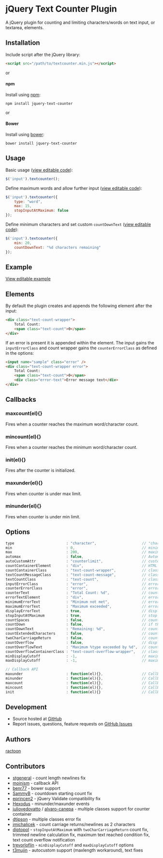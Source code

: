 # jQuery Text Counter Plugin

A jQuery plugin for counting and limiting characters/words on text input, or textarea, elements.

## Installation

Include script after the jQuery library:

```html
<script src="/path/to/textcounter.min.js"></script>
```

or

#### npm

Install using [npm](https://www.npmjs.com/):

```
npm install jquery-text-counter
```

or

#### Bower

Install using [bower](http://bower.io/):

```
bower install jquery-text-counter
```

## Usage

Basic usage ([view editable code](http://jsfiddle.net/ractoon/p7x72La3/)):

```javascript
$('input').textcounter();
```

Define maximum words and allow further input ([view editable code](https://jsfiddle.net/ractoon/n4ufjo3b/)):

```javascript
$('input').textcounter({
	type: "word",
	max: 15,
	stopInputAtMaximum: false
});
```

Define minimum characters and set custom `countDownText` ([view editable code](https://jsfiddle.net/ractoon/jx8awxbb/)):

```javascript
$('input').textcounter({
	min: 20,
	countDownText: "%d characters remaining"
});
```

## Example

[View editable example](http://jsfiddle.net/ractoon/1xkuyp46/)

## Elements

By default the plugin creates and appends the following element after the input:

```html
<div class="text-count-wrapper">
	Total Count:
	<span class="text-count">0</span>
</div>
```

If an error is present it is appended within the element. The input gains the `inputErrorClass` and count wrapper gains the `counterErrorClass` as defined in the options:

```html
<input name="sample" class="error" />
<div class="text-count-wrapper error">
	Total Count:
	<span class="text-count">0</span>
	<div class="error-text">Error message text</div>
</div>
```

## Callbacks

### maxcount(el){}

Fires when a counter reaches the maximum word/character count.

### mincount(el){}

Fires when a counter reaches the minimum word/character count.

### init(el){}

Fires after the counter is initialized.

### maxunder(el){}

Fires when counter is under max limit.

### minunder(el){}

Fires when counter is under min limit.


## Options

```javascript
type                        : "character",                     // "character" or "word"
min                         : 0,                               // minimum number of characters/words
max                         : 200,                             // maximum number of characters/words, -1 for unlimited, 'auto' to use maxlength attribute, , 'autocustom' to use a custom attribute for the length (must set "autoCustomAttr")
automax                     : false,                           // Automatic reload max from max attribute
autoCustomAttr              : "counterlimit",                  // custom attribute name with the counter limit if the max is 'autocustom'
countContainerElement       : "div",                           // HTML element to wrap the text count in
countContainerClass         : "text-count-wrapper",            // class applied to the countContainerElement
textCountMessageClass       : "text-count-message",            // class applied to the counter message
textCountClass              : "text-count",                    // class applied to the counter length (the count number)
inputErrorClass             : "error",                         // error class appended to the input element if error occurs
counterErrorClass           : "error",                         // error class appended to the countContainerElement if error occurs
counterText                 : "Total Count: %d",               // counter text
errorTextElement            : "div",                           // error text element
minimumErrorText            : "Minimum not met",               // error message for minimum not met,
maximumErrorText            : "Maximum exceeded",              // error message for maximum range exceeded,
displayErrorText            : true,                            // display error text messages for minimum/maximum values
stopInputAtMaximum          : true,                            // stop further text input if maximum reached
countSpaces                 : false,                           // count spaces as character (only for "character" type)
countDown                   : false,                           // if the counter should deduct from maximum characters/words rather than counting up
countDownText               : "Remaining: %d",                 // count down text
countExtendedCharacters     : false,                           // count extended UTF-8 characters as 2 bytes (such as Chinese characters)
twoCharCarriageReturn       : false,                           // count carriage returns/newlines as 2 characters
countOverflow               : false,                           // display text overflow element
countOverflowText           : "Maximum %type exceeded by %d",  // count overflow text
countOverflowContainerClass : "text-count-overflow-wrapper",   // class applied to the count overflow wrapper
minDisplayCutoff            : -1,                              // maximum number of characters/words above the minimum to display a count
maxDisplayCutoff            : -1,                              // maximum number of characters/words below the maximum to display a count

// Callback API
maxunder                    : function(el){},                  // Callback: function(element) - Fires when counter is under max limit
minunder                    : function(el){},                  // Callback: function(element) - Fires when counter is under min limit
maxcount                    : function(el){},                  // Callback: function(element) - Fires when the counter hits the maximum word/character count
mincount                    : function(el){},                  // Callback: function(element) - Fires when the counter hits the minimum word/character count
init                        : function(el){}                   // Callback: function(element) - Fires after the counter is initially setup
```

## Development

- Source hosted at [GitHub](https://github.com/ractoon/jQuery-Text-Counter)
- Report issues, questions, feature requests on [GitHub Issues](https://github.com/ractoon/jQuery-Text-Counter/issues)


## Authors

[ractoon](http://www.ractoon.com)


## Contributors

- [stgeneral](https://github.com/stgeneral) - count length newlines fix
- [moinism](https://github.com/moinism) - callback API
- [benr77](https://github.com/benr77) - bower support
- [SammyB](https://github.com/SammyB) - countdown starting count fix
- [eprincen2](https://github.com/eprincen2) - jQuery Validate compatibility fix
- [Hexodus](https://github.com/Hexodus) - minunder/maxunder events
- [juliovedovatto](https://github.com/juliovedovatto) / [alvaro-canepa](https://github.com/alvaro-canepa) - multiple classes support for counter container
- [dtipson](https://github.com/dtipson) - multiple classes error fix
- [jmichalicek](https://github.com/jmichalicek) - count carriage returns/newlines as 2 characters
- [diptopol](https://github.com/diptopol) - `stopInputAtMaximum` with `twoCharCarriageReturn` count fix, trimmed newline calculation fix, maximum text reached condition fix, text count overflow notification
- [trevorloflin](https://github.com/trevorloflin) - `minDisplayCutoff` and `maxDisplayCutoff` options
- [t3mujin](https://github.com/t3mujin) - autocustom support (maxlength workaround), text fixes
